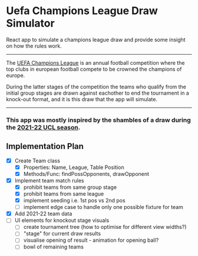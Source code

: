 # Uefa Champions League Draw Simulator

React app to simulate a champions league draw and provide some insight on how the rules work.

---

The [UEFA Champions League](https://en.wikipedia.org/wiki/UEFA_Champions_League) is an annual football competition where the top clubs in european football compete to be crowned the champions of europe.

During the latter stages of the competition the teams who qualify from the initial group stages are drawn against eachother to end the tournament in a knock-out format, and it is this draw that the app will simulate.

---

### This app was mostly inspired by the shambles of a draw during the [2021-22 UCL season](https://www.bbc.co.uk/sport/av/football/59644156).

## Implementation Plan

-   [x] Create Team class
    -   [x] Properties: Name, League, Table Position
    -   [x] Methods/Func: findPossOpponents, drawOpponent
-   [x] Implement team match rules
    -   [x] prohibit teams from same group stage
    -   [x] prohibit teams from same league
    -   [x] implement seeding i.e. 1st pos vs 2nd pos
    -   [ ] implement edge case to handle only one possible fixture for team
-   [x] Add 2021-22 team data
-   [ ] UI elements for knockout stage visuals
    -   [ ] create tournament tree (how to optimise for different view widths?)
    -   [ ] "stage" for current draw results
    -   [ ] visualise opening of result - animation for opening ball?
    -   [ ] bowl of remaining teams
